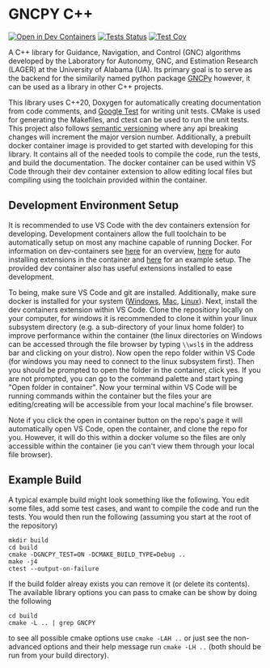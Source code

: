 GNCPY C++
=========
[![Open in Dev Containers](https://img.shields.io/static/v1?label=Dev%20Containers&message=Open&color=blue&logo=visualstudiocode)](https://vscode.dev/redirect?url=vscode://ms-vscode-remote.remote-containers/cloneInVolume?url=https://github.com/drjdlarson/gncpy_cpp.git) [![Tests Status](https://drjdlarson.github.io/gncpy_cpp/reports/junit/tests-badge.svg?dummy=8484744)](https://drjdlarson.github.io/gncpy_cpp/reports/junit/junit.html) [![Test Cov](https://drjdlarson.github.io/gncpy_cpp/reports/coverage/coverage-badge.svg?dummy=8484744)](https://drjdlarson.github.io/gncpy_cpp/reports/coverage/coverage.html)


A C++ library for Guidance, Navigation, and Control (GNC) algorithms developed by the Laboratory for Autonomy, GNC, and Estimation Research (LAGER) at the University of Alabama (UA). Its primary goal is to serve as the backend for the similarily named python package [GNCPy](https://github.com/drjdlarson/gncpy) however, it can be used as a library in other C++ projects.

This library uses C++20, Doxygen for automatically creating documentation from code comments, and [Google Test](http://google.github.io/googletest/reference/assertions.html) for writing unit tests. CMake is used for generating the Makefiles, and ctest can be used to run the unit tests. This project also follows [semantic versioning](https://semver.org/) where any api breaking changes will increment the major version number. Additionally, a prebuilt docker container image is provided to get started with developing for this library. It contains all of the needed tools to compile the code, run the tests, and build the documentation. The docker container can be used within VS Code through their dev container extension to allow editing local files but compiling using the toolchain provided within the container.


Development Environment Setup
-----------------------------
It is recommended to use VS Code with the dev containers extension for developing. Development containers allow the full toolchain to be automatically setup on most any machine capable of running Docker. For information on dev-containers see [here](https://code.visualstudio.com/docs/devcontainers/containers) for an overview, [here](https://stackoverflow.com/questions/71402603/vs-code-in-docker-container-is-there-a-way-to-automatically-install-extensions) for auto installing extensions in the container
and [here](https://pspdfkit.com/blog/2020/visual-studio-code-cpp-docker/) for an example setup. The provided dev container also has useful extensions installed to ease development.

To being, make sure VS Code and git are installed. Additionally, make sure docker is installed for your system ([Windows](https://docs.docker.com/desktop/install/windows-install/), [Mac](https://docs.docker.com/desktop/install/mac-install/), [Linux](https://docs.docker.com/engine/install/)). Next, install the dev containers extension within VS Code. Clone the repositiory locally on your computer, for windows it is recommended to clone it within your linux subsystem directory (e.g. a sub-directory of your linux home folder) to improve performance within the container (the linux directories on Windows can be accessed through the file browser by typing `\\wsl$` in the address bar and clicking on your distro). Now open the repo folder within VS Code (for windows you may need to connect to the linux subsystem first). Then you should be prompted to open the folder in the container, click yes. If you are not prompted, you can go to the command palette and start typing "Open folder in container". Now your terminal within VS Code will be running commands within the container but the files your are editing/creating will be accessible from your local machine's file browser.

Note if you click the open in container button on the repo's page it will automatically open VS Code, open the container, and clone the repo for you. However, it will do this within a docker volume so the files are only accessible within the container (ie you can't view them through your local file browser).


Example Build
-------------
A typical example build might look something like the following. You edit some files, add some test cases, and want to compile the code and run the tests. You would then run the following (assuming you start at the root of the repository)

```
mkdir build
cd build
cmake -DGNCPY_TEST=ON -DCMAKE_BUILD_TYPE=Debug ..
make -j4
ctest --output-on-failure
```

If the build folder alreay exists you can remove it (or delete its contents). The available library options you can pass to cmake can be show by doing the following

```
cd build
cmake -L .. | grep GNCPY
```

to see all possible cmake options use `cmake -LAH ..` or just see the non-advanced options and their help message run `cmake -LH ..` (both should be run from your build directory).